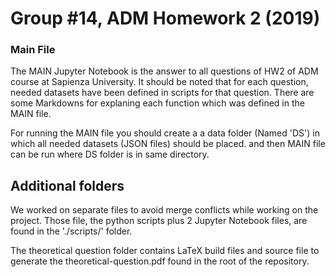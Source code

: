 # Group #14, ADM Homework 2 (2019)

### Main File

The MAIN Jupyter Notebook is the answer to all questions of HW2 of ADM course at Sapienza University.
It should be noted that for each question, needed datasets have been defined in scripts for that question.
There are some Markdowns for explaning each function which was defined in the MAIN file.

For running the MAIN file you should create a a data folder (Named 'DS') in which all needed datasets (JSON files) should be placed. and then MAIN file can be run where DS folder is in same directory.

## Additional folders

We worked on separate files to avoid merge conflicts while working on the project. Those file, the python scripts plus 2 Jupyter Notebook files, are found in the './scripts/' folder.

The theoretical question folder contains LaTeX build files and source file to generate the theoretical-question.pdf found in
the root of the repository.

